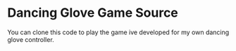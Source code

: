 # Dancing Glove Game Source
You can clone this code to play the game ive developed for my own dancing glove controller.